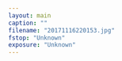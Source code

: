 ```yaml
---
layout: main
caption: ""
filename: "20171116220153.jpg"
fstop: "Unknown"
exposure: "Unknown"
---
```

